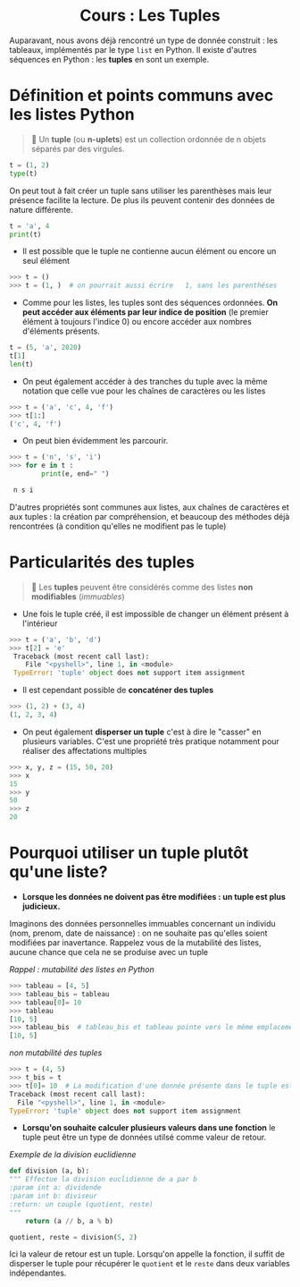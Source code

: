 <h1> <center>Cours : Les Tuples </center></h1>

Auparavant, nous avons déjà rencontré un type de donnée construit : les tableaux,  implémentés par le type `list` en Python. Il existe d'autres séquences en Python : les __tuples__ en sont un exemple.


# Définition et points communs avec les listes Python

> 📢 Un __tuple__ (ou __n-uplets__) est un collection ordonnée de n objets séparés par des virgules.  

```python runnable
t = (1, 2)
type(t)
```
On peut tout à fait créer un tuple sans utiliser les parenthèses mais leur présence facilite la lecture. De plus ils peuvent contenir des données de nature différente.
```python runnable
t = 'a', 4
print(t)
```

* Il est possible que le tuple ne contienne aucun élément ou encore un seul élément 

```python
>>> t = ()
>>> t = (1, )  # on pourrait aussi écrire   1, sans les parenthéses
```

* Comme pour les listes, les tuples sont des séquences ordonnées. __On peut accéder aux éléments par leur indice de position__ (le premier élément à toujours l'indice 0) ou encore accéder aux nombres d'éléments présents.

```python runnable
t = (5, 'a', 2020)
t[1]
len(t)
```

* On peut également accéder à des tranches du tuple avec la même notation que celle vue pour les chaînes de caractères ou les listes


```python
>>> t = ('a', 'c', 4, 'f')
>>> t[1:]
('c', 4, 'f')
```

* On peut bien évidemment les parcourir.

```python
>>> t = ('n', 's', 'i')
>>> for e in t :
        print(e, end=" ")

 n s i 
```

D'autres propriétés sont communes aux listes, aux chaînes de caractères et aux tuples : la création par compréhension, et beaucoup des méthodes déjà rencontrées (à condition qu'elles ne modifient pas le tuple)

# Particularités des tuples

> 📢 Les __tuples__ peuvent être considérés comme des listes __non modifiables__ (_immuables_)

* Une fois le tuple créé, il est impossible de changer un élément présent à l'intérieur

```python
>>> t = ('a', 'b', 'd')
>>> t[2] = 'e'
 Traceback (most recent call last):
    File "<pyshell>", line 1, in <module>
 TypeError: 'tuple' object does not support item assignment
```

* Il est cependant possible de __concaténer des tuples__ 

```python
>>> (1, 2) + (3, 4)
(1, 2, 3, 4)
```

* On peut également __disperser un tuple__ c'est à dire le "casser" en plusieurs variables. C'est une propriété très pratique notamment pour réaliser des affectations multiples

```python
>>> x, y, z = (15, 50, 20)
>>> x
15
>>> y
50
>>> z
20
```

# Pourquoi utiliser un tuple plutôt qu'une liste?

* __Lorsque les données ne doivent pas être modifiées : un tuple est plus judicieux.__  

Imaginons des données personnelles immuables concernant un individu (nom, prenom, date de naissance) : on ne souhaite pas qu'elles soient modifiées par inavertance. Rappelez vous de la mutabilité des listes, aucune chance que cela ne se produise avec un tuple


_Rappel : mutabilité des listes en Python_

```python
>>> tableau = [4, 5]
>>> tableau_bis = tableau
>>> tableau[0]= 10
>>> tableau
[10, 5]
>>> tableau_bis  # tableau_bis et tableau pointe vers le même emplacement mémoire : ce sont des alias
[10, 5]
```

_non mutabilité des tuples_

```python
>>> t = (4, 5)
>>> t_bis = t
>>> t[0]= 10  # La modification d'une donnée présente dans le tuple est impossible
Traceback (most recent call last):
  File "<pyshell>", line 1, in <module>
TypeError: 'tuple' object does not support item assignment
```

* __Lorsqu'on souhaite calculer plusieurs valeurs dans une fonction__ le tuple peut être un type de données utilsé comme valeur de retour.

_Exemple de la division euclidienne_

```python
def division (a, b):
""" Effectue la division euclidienne de a par b
:param int a: dividende
:param int b: diviseur
:return: un couple (quotient, reste)
"""
    return (a // b, a % b)

quotient, reste = division(5, 2)
```

Ici la valeur de retour est un tuple. Lorsqu'on appelle la fonction, il suffit de disperser le tuple pour récupérer le `quotient` et le `reste` dans deux variables indépendantes.



